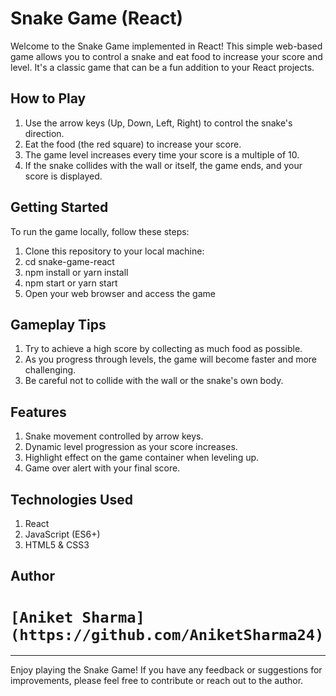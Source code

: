 # Snake Game (React)

Welcome to the Snake Game implemented in React! This simple web-based game allows you to control a snake and eat food to increase your score and level. It's a classic game that can be a fun addition to your React projects.

## How to Play

1. Use the arrow keys (Up, Down, Left, Right) to control the snake's direction.
2. Eat the food (the red square) to increase your score.
3. The game level increases every time your score is a multiple of 10.
4. If the snake collides with the wall or itself, the game ends, and your score is displayed.

## Getting Started

To run the game locally, follow these steps:

1. Clone this repository to your local machine:
2. cd snake-game-react
3. npm install or yarn install
4. npm start or yarn start
5. Open your web browser and access the game

## Gameplay Tips

1. Try to achieve a high score by collecting as much food as possible.
2. As you progress through levels, the game will become faster and more challenging.
3. Be careful not to collide with the wall or the snake's own body.

## Features

1. Snake movement controlled by arrow keys.
2. Dynamic level progression as your score increases.
3. Highlight effect on the game container when leveling up.
4. Game over alert with your final score.

## Technologies Used

1. React
2. JavaScript (ES6+)
3. HTML5 & CSS3

## Author

# `[Aniket Sharma](https://github.com/AniketSharma24)`

---------

Enjoy playing the Snake Game! If you have any feedback or suggestions for improvements, please feel free to contribute or reach out to the author.




